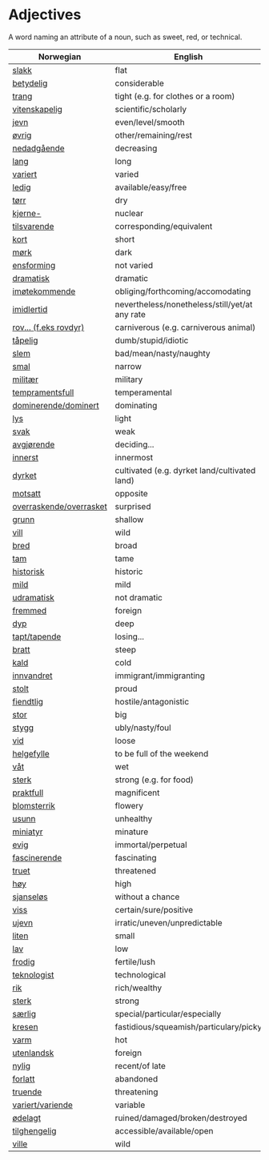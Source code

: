 # Adjectives

A word naming an attribute of a noun, such as sweet, red, or technical.

| Norwegian | English |
| --- | --- |
| [slakk](https://www.ordnett.no/search?language=no&phrase=slakk) | flat |
| [betydelig](https://www.ordnett.no/search?language=no&phrase=betydelig) | considerable |
| [trang](https://www.ordnett.no/search?language=no&phrase=trang) | tight (e.g. for clothes or a room) |
| [vitenskapelig](https://www.ordnett.no/search?language=no&phrase=vitenskapelig) | scientific/scholarly |
| [jevn](https://www.ordnett.no/search?language=no&phrase=jevn) | even/level/smooth |
| [øvrig](https://www.ordnett.no/search?language=no&phrase=øvrig) | other/remaining/rest |
| [nedadgående](https://www.ordnett.no/search?language=no&phrase=nedadgående) | decreasing |
| [lang](https://www.ordnett.no/search?language=no&phrase=lang) | long |
| [variert](https://www.ordnett.no/search?language=no&phrase=variert) | varied |
| [ledig](https://www.ordnett.no/search?language=no&phrase=ledig) | available/easy/free |
| [tørr](https://www.ordnett.no/search?language=no&phrase=tørr) | dry |
| [kjerne-](https://www.ordnett.no/search?language=no&phrase=kjerne-) | nuclear |
| [tilsvarende](https://www.ordnett.no/search?language=no&phrase=tilsvarende) | corresponding/equivalent |
| [kort](https://www.ordnett.no/search?language=no&phrase=kort) | short |
| [mørk](https://www.ordnett.no/search?language=no&phrase=mørk) | dark |
| [ensforming](https://www.ordnett.no/search?language=no&phrase=ensforming) | not varied |
| [dramatisk](https://www.ordnett.no/search?language=no&phrase=dramatisk) | dramatic |
| [imøtekommende](https://www.ordnett.no/search?language=no&phrase=imøtekommende) | obliging/forthcoming/accomodating |
| [imidlertid](https://www.ordnett.no/search?language=no&phrase=imidlertid) | nevertheless/nonetheless/still/yet/at any rate |
| [rov... (f.eks rovdyr)](https://www.ordnett.no/search?language=no&phrase=rov...%20(f.eks%20rovdyr)) | carniverous (e.g. carniverous animal) |
| [tåpelig](https://www.ordnett.no/search?language=no&phrase=tåpelig) | dumb/stupid/idiotic |
| [slem](https://www.ordnett.no/search?language=no&phrase=slem) | bad/mean/nasty/naughty |
| [smal](https://www.ordnett.no/search?language=no&phrase=smal) | narrow |
| [militær](https://www.ordnett.no/search?language=no&phrase=militær) | military |
| [tempramentsfull](https://www.ordnett.no/search?language=no&phrase=tempramentsfull) | temperamental |
| [dominerende/dominert](https://www.ordnett.no/search?language=no&phrase=dominerende/dominert) | dominating |
| [lys](https://www.ordnett.no/search?language=no&phrase=lys) | light |
| [svak](https://www.ordnett.no/search?language=no&phrase=svak) | weak |
| [avgjørende](https://www.ordnett.no/search?language=no&phrase=avgjørende) | deciding... |
| [innerst](https://www.ordnett.no/search?language=no&phrase=innerst) | innermost |
| [dyrket](https://www.ordnett.no/search?language=no&phrase=dyrket) | cultivated (e.g. dyrket land/cultivated land) |
| [motsatt](https://www.ordnett.no/search?language=no&phrase=motsatt) | opposite |
| [overraskende/overrasket](https://www.ordnett.no/search?language=no&phrase=overraskende/overrasket) | surprised |
| [grunn](https://www.ordnett.no/search?language=no&phrase=grunn) | shallow |
| [vill](https://www.ordnett.no/search?language=no&phrase=vill) | wild |
| [bred](https://www.ordnett.no/search?language=no&phrase=bred) | broad |
| [tam](https://www.ordnett.no/search?language=no&phrase=tam) | tame |
| [historisk](https://www.ordnett.no/search?language=no&phrase=historisk) | historic |
| [mild](https://www.ordnett.no/search?language=no&phrase=mild) | mild |
| [udramatisk](https://www.ordnett.no/search?language=no&phrase=udramatisk) | not dramatic |
| [fremmed](https://www.ordnett.no/search?language=no&phrase=fremmed) | foreign |
| [dyp](https://www.ordnett.no/search?language=no&phrase=dyp) | deep |
| [tapt/tapende](https://www.ordnett.no/search?language=no&phrase=tapt/tapende) | losing... |
| [bratt](https://www.ordnett.no/search?language=no&phrase=bratt) | steep |
| [kald](https://www.ordnett.no/search?language=no&phrase=kald) | cold |
| [innvandret](https://www.ordnett.no/search?language=no&phrase=innvandret) | immigrant/immigranting |
| [stolt](https://www.ordnett.no/search?language=no&phrase=stolt) | proud |
| [fiendtlig](https://www.ordnett.no/search?language=no&phrase=fiendtlig) | hostile/antagonistic |
| [stor](https://www.ordnett.no/search?language=no&phrase=stor) | big |
| [stygg](https://www.ordnett.no/search?language=no&phrase=stygg) | ubly/nasty/foul |
| [vid](https://www.ordnett.no/search?language=no&phrase=vid) | loose |
| [helgefylle](https://www.ordnett.no/search?language=no&phrase=helgefylle) | to be full of the weekend |
| [våt](https://www.ordnett.no/search?language=no&phrase=våt) | wet |
| [sterk](https://www.ordnett.no/search?language=no&phrase=sterk) | strong (e.g. for food) |
| [praktfull](https://www.ordnett.no/search?language=no&phrase=praktfull) | magnificent |
| [blomsterrik](https://www.ordnett.no/search?language=no&phrase=blomsterrik) | flowery |
| [usunn](https://www.ordnett.no/search?language=no&phrase=usunn) | unhealthy |
| [miniatyr](https://www.ordnett.no/search?language=no&phrase=miniatyr) | minature |
| [evig](https://www.ordnett.no/search?language=no&phrase=evig) | immortal/perpetual |
| [fascinerende](https://www.ordnett.no/search?language=no&phrase=fascinerende) | fascinating |
| [truet](https://www.ordnett.no/search?language=no&phrase=truet) | threatened |
| [høy](https://www.ordnett.no/search?language=no&phrase=høy) | high |
| [sjanseløs](https://www.ordnett.no/search?language=no&phrase=sjanseløs) | without a chance |
| [viss](https://www.ordnett.no/search?language=no&phrase=viss) | certain/sure/positive |
| [ujevn](https://www.ordnett.no/search?language=no&phrase=ujevn) | irratic/uneven/unpredictable |
| [liten](https://www.ordnett.no/search?language=no&phrase=liten) | small |
| [lav](https://www.ordnett.no/search?language=no&phrase=lav) | low |
| [frodig](https://www.ordnett.no/search?language=no&phrase=frodig) | fertile/lush |
| [teknologist](https://www.ordnett.no/search?language=no&phrase=teknologist) | technological |
| [rik](https://www.ordnett.no/search?language=no&phrase=rik) | rich/wealthy |
| [sterk](https://www.ordnett.no/search?language=no&phrase=sterk) | strong |
| [særlig](https://www.ordnett.no/search?language=no&phrase=særlig) | special/particular/especially |
| [kresen](https://www.ordnett.no/search?language=no&phrase=kresen) | fastidious/squeamish/particulary/picky |
| [varm](https://www.ordnett.no/search?language=no&phrase=varm) | hot |
| [utenlandsk](https://www.ordnett.no/search?language=no&phrase=utenlandsk) | foreign |
| [nylig](https://www.ordnett.no/search?language=no&phrase=nylig) | recent/of late |
| [forlatt](https://www.ordnett.no/search?language=no&phrase=forlatt) | abandoned |
| [truende](https://www.ordnett.no/search?language=no&phrase=truende) | threatening |
| [variert/variende](https://www.ordnett.no/search?language=no&phrase=variert/variende) | variable |
| [ødelagt](https://www.ordnett.no/search?language=no&phrase=ødelagt) | ruined/damaged/broken/destroyed |
| [tilghengelig](https://www.ordnett.no/search?language=no&phrase=tilghengelig) | accessible/available/open |
| [ville](https://www.ordnett.no/search?language=no&phrase=ville) | wild |

